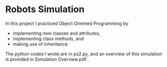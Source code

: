 # Robots Simulation

In this project I practiced Object Oriented Programming by 

- implementing new classes and attributes,
- implementing class methods, and
- making use of inheritance.

The python codes I wrote are in ps2.py, and an overview of this simulation is provided in Simulation Overview.pdf .